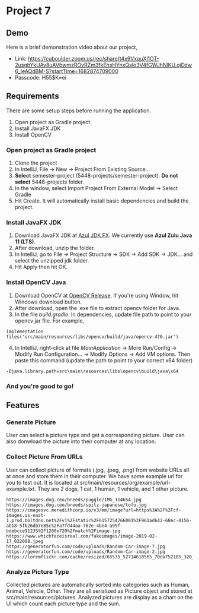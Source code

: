 # Project 7

## Demo
Here is a brief demonstration video about our project,
- Link: https://cuboulder.zoom.us/rec/share/t4x9VxquXl1OT-2usgbYkUAv8uAVbwmzROvRZm3fkEhsHYnxQslo3V4fGWJhNlKU.ojDzw6_IeAQdBM-S?startTime=1682874709000
- Passcode: H55$K=ei

## Requirements
There are some setup steps before running the application.

1. Open project as Gradle project 
2. Install JavaFX JDK
3. Install OpenCV
### Open project as Gradle project
1. Clone the project
2. In IntelliJ, File -> New -> Project From Existing Source...
3. **Select** semester-project (5448-projects/semester-project). **Do not select** 5448-projects folder.
4. In the window, select Import Project From External Model -> Select Gradle
5. Hit Create. It will automatically install basic dependencies and build the project. 
### Install JavaFX JDK
1. Download JavaFX JDK at [Azul JDK FX](https://www.azul.com/downloads/?package=jdk-fx#zulu). We currently use **Azul Zulu Java 11 (LTS)**. 
2. After download, unzip the folder.
3. In IntelliJ, go to File -> Project Structure -> SDK -> Add SDK -> JDK... and select the unzipped jdk folder.
4. Hit Apply then hit OK.
### Install OpenCV Java
1. Download OpenCV at [OpenCV Release](https://opencv.org/releases/). If you're using Window, hit Windows download button.
2. After download, open the .exe file to extract opencv folder for Java.
3. In the file <em>build.gradle</em>. In dependencies, update file path to point to your opencv jar file. For example,
```
implementation files('src/main/resources/libs/opencv/build/java/opencv-470.jar')
```
4. In IntelliJ, right-click at file <em>MainApplication</em> -> More Run/Config -> Modify Run Configuration... -> Modify Options -> Add VM options. Then paste this command (update the path to point to your correct x64 folder)
```
-Djava.library.path=src\main\resources\libs\opencv\build\java\x64
```
### And you're good to go!

## Features
### Generate Picture
User can select a picture type and get a corresponding picture. User can also donwload the picture into their computer at any location.
### Collect Picture From URLs
User can collect picture of formats (.jpg, .jpeg, .png) from website URLs all at once and store them in their computer. We have some example url for you to test out. It is located at src/main/resources/org/example/url-example.txt. They are 2 dogs, 1 cat, 1 human, 1 vehicle, and 1 other picture.
```
https://images.dog.ceo/breeds/puggle/IMG_114654.jpg
https://images.dog.ceo/breeds/spitz-japanese/tofu.jpg
https://imagesvc.meredithcorp.io/v3/mm/image?url=https%3A%2F%2Fcf-images.us-east-1.prod.boltdns.net%2Fv1%2Fstatic%2F6157254766001%2F961ad642-68ec-4156-ab18-5fb26db7e85c%2Fa7fd44aa-762e-4be4-a99f-bdebcce91235%2F1280x720%2Fmatch%2Fimage.jpg
https://www.whichfaceisreal.com/fakeimages/image-2019-02-17_022008.jpeg
https://generatorfun.com/code/uploads/Random-Car-image-7.jpg
https://generatorfun.com/code/uploads/Random-Car-image-2.jpg
https://loremflickr.com/cache/resized/65535_52714618565_70da752185_320_240_nofilter.jpg
```
### Analyze Picture Type
Collected pictures are automatically sorted into categories such as Human, Animal, Vehicle, Other. They are all serialized as Picture object and stored at src/main/resources/pictures. Analyzed pictures are display as a chart on the UI which count each picture type and the sum.


